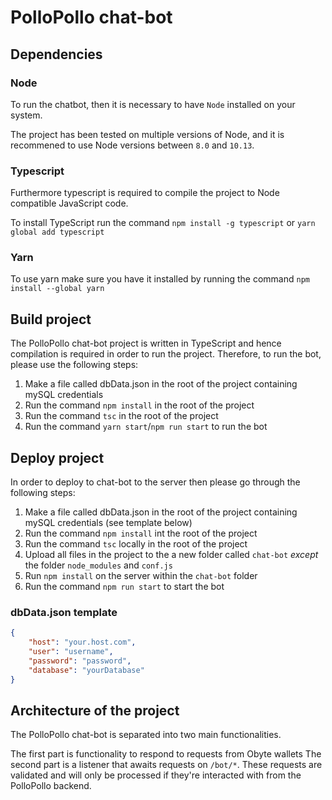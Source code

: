 # PolloPollo chat-bot

## Dependencies

### Node

To run the chatbot, then it is necessary to have `Node` installed on your system.

The project has been tested on multiple versions of Node, and it is recommened to use Node versions between `8.0` and `10.13`.

### Typescript

Furthermore typescript is required to compile the project to Node compatible JavaScript code.

To install TypeScript run the command `npm install -g typescript` or `yarn global add typescript`

### Yarn

To use yarn make sure you have it installed by running the command `npm install --global yarn`

## Build project

The PolloPollo chat-bot project is written in TypeScript and hence compilation is required in order to run the project. Therefore, to run the bot, please use the following steps:

1. Make a file called dbData.json in the root of the project containing mySQL credentials 
2. Run the command `npm install` in the root of the project
3. Run the command `tsc` in the root of the project
4. Run the command `yarn start`/`npm run start` to run the bot

## Deploy project

In order to deploy to chat-bot to the server then please go through the following steps:

1. Make a file called dbData.json in the root of the project containing mySQL credentials (see template below)
2. Run the command `npm install` int the root of the project
3. Run the command `tsc` locally in the root of the project
4. Upload all files in the project to the a new folder called `chat-bot` *except* the folder `node_modules` and `conf.js` 
6. Run `npm install` on the server within the `chat-bot` folder
7. Run the command `npm run start` to start the bot

### dbData.json template
```json
{
    "host": "your.host.com",
    "user": "username",
    "password": "password",
    "database": "yourDatabase"
}
```

## Architecture of the project

The PolloPollo chat-bot is separated into two main functionalities.

The first part is functionality to respond to requests from Obyte wallets
The second part is a listener that awaits requests on `/bot/*`. 
These requests are validated and will only be processed if they're interacted with from the PolloPollo backend.
